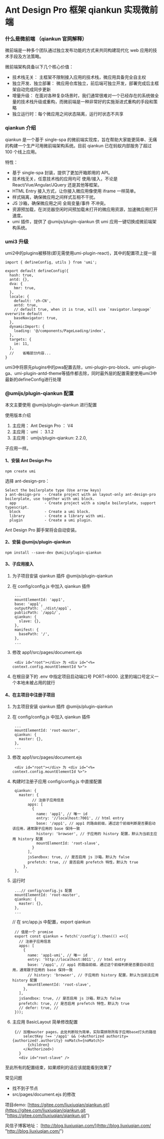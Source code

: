 # Ant Design Pro 框架 qiankun 实现微前端

### 什么是微前端 （qiankun 官网解释）

微前端是一种多个团队通过独立发布功能的方式来共同构建现代化 web 应用的技术手段及方法策略。

微前端架构具备以下几个核心价值：

- 技术栈无关： 主框架不限制接入应用的技术栈，微应用具备完全自主权
- 独立开发、独立部署： 微应用仓库独立，前后端可独立开发，部署完成后主框架自动完成同步更新
- 增量升级： 在面对各种复杂场景时，我们通常很难对一个已经存在的系统做全量的技术栈升级或重构，而微前端是一种非常好的实施渐进式重构的手段和策略
- 独立运行时：每个微应用之间状态隔离，运行时状态不共享

### qiankun 介绍

qiankun 是一个基于 single-spa 的微前端实现库，旨在帮助大家能更简单、无痛的构建一个生产可用微前端架构系统。目前 qiankun 已在蚂蚁内部服务了超过 100 个线上应用。

特性：

- 基于 single-spa 封装，提供了更加开箱即用的 API。
- 技术栈无关，任意技术栈的应用均可 使用/接入，不论是 React/Vue/Angular/JQuery 还是其他等框架。
- HTML Entry 接入方式，让你接入微应用像使用 iframe 一样简单。
- 样式隔离，确保微应用之间样式互相不干扰。
- JS 沙箱，确保微应用之间 全局变量/事件 不冲突。
- 资源预加载，在浏览器空闲时间预加载未打开的微应用资源，加速微应用打开速度。
-  umi 插件，提供了 @umijs/plugin-qiankun 供 umi 应用一键切换成微前端架构系统。


### umi3 升级
umi2中的plugins被移除(即无需使用umi-plugin-react)，其中的配置项上提一层

	import { defineConfig, utils } from 'umi';

	export default defineConfig({
	  hash: true,
	  antd: {},
	  dva: {
	    hmr: true,
	  },
	  locale: {
	    default: 'zh-CN',
	    antd: true,
	    // default true, when it is true, will use `navigator.language` overwrite default
	    baseNavigator: true,
	  },
	  dynamicImport: {
	    loading: '@/components/PageLoading/index',
	  },
	  targets: {
	    ie: 11,
	  },
	  //    省略部分内容...
	}


umi3中将原先plugins中的pwa配置去除，umi-plugin-pro-block、umi-plugin-ga、umi-plugin-antd-theme等插件都去除，同时最外层的配置需要使用umi3中最新的defineConfig进行处理



### @umijs/plugin-qiankun 配置


本文主要使用 @umijs/plugin-qiankun 进行配置

使用版本介绍

1. 主应用： Ant Design Pro ： V4
2. 主应用： umi ： 3.1.2
3. 主应用： umijs/plugin-qiankun: 2.2.0,

子应用一样。


#### 1、安装 Ant Design Pro 

	npm create umi

选择 ant-design-pro：


	Select the boilerplate type (Use arrow keys)
	❯ ant-design-pro  - Create project with an layout-only ant-design-pro boilerplate, use together with umi block.
	  app             - Create project with a simple boilerplate, support typescript.
	  block           - Create a umi block.
	  library         - Create a library with umi.
	  plugin          - Create a umi plugin.

Ant Design Pro 脚手架将会自动安装。

#### 2、安装 @umijs/plugin-qiankun

	npm install --save-dev @umijs/plugin-qiankun

#### 3、子应用接入

1. 为子项目安装 qiankun 插件 @umijs/plugin-qiankun
2. 在 config/config.js 中加入 qiankun 插件 

		...
		mountElementId: 'app1',
		base: 'app1',
		outputPath: `./dist/app1`,
		publicPath: `/app1/`,
		qiankun: {
		  slave: {},
		},
		manifest: {
		  basePath: '/',
		},
		...

3. 修改 app1/src/pages/document.ejs 
	
		<div id="root"></div> 为 <div id="<%= context.config.mountElementId %>">
	
4. 在根目录下的 .env 中指定项目启动端口号 PORT=8000. 这里的端口号定义一个本地未被占用的就行
		
		
#### 4、在主项目中注册子项目

1. 为主项目安装 qiankun 插件 @umijs/plugin-qiankun
2. 在 config/config.js 中加入 qiankun 插件 
	
		...
		mountElementId: 'root-master',
		qiankun: {
		  master: {},
		},
		...
	
2. 修改 app1/src/pages/document.ejs 

		<div id="root"></div> 为 <div id="<%= context.config.mountElementId %>">
 
3. 构建时注册子应用 config/config.js 中直接配置
	
		qiankun: {
		  master: {
				// 注册子应用信息
	          apps: [
	            {
	              name: 'app1', // 唯一 id
	              entry: '//localhost:7001', // html entry
	              base: '/app1', // app1 的路由前缀，通过这个前缀判断是否要启动该应用，通常跟子应用的 base 保持一致
	              history: 'browser', // 子应用的 history 配置，默认为当前主应用 history 配置
				  mountElementId: 'root-slave',
	            }
	          ],
	          jsSandbox: true, // 是否启用 js 沙箱，默认为 false
	          prefetch: true, // 是否启用 prefetch 特性，默认为 true
			},
		},

4. 运行时 

		...// config/config.js 配置
		mountElementId: 'root-master',
		qiankun: {
		  master: {},
		},
		...

	// 在 src/app.js 中配置，export qiankun

		// 值是一个 promise
		export const qiankun = fetch('/config').then(() =>({
		  // 注册子应用信息
		  apps: [
		    {
		      name: 'app1-umi', // 唯一 id
		      entry: 'http://localhost:8011', // html entry
		      base: '/app1', // app1 的路由前缀，通过这个前缀判断是否要启动该应用，通常跟子应用的 base 保持一致
		      // history: 'browser', // 子应用的 history 配置，默认为当前主应用 history 配置
		      mountElementId: 'root-slave',
		    },
		  ],
		  jsSandbox: true, // 是否启用 js 沙箱，默认为 false
		  prefetch: true, // 是否启用 prefetch 特性，默认为 true
		  // defer: true, //
		}));
		

5. 主应用 BasicLayout 简单修改配置

		{// 加载master pages，此处判断较为简单，实际需排除所有子应用base打头的路径
	        selectKey !== '/app1' && (<Authorized authority={authorized!.authority} noMatch={noMatch}>
	          {children}
	        </Authorized>)
	      }
	      <div id="root-slave" />
	
		

至此所有的配置结束，如果顺利的话应该就能看到效果了

常见问题

- 找不到子节点
- src/pages/document.ejs 的修改


项目demo: [https://gitee.com/liuxiuqian/qiankun.git](https://gitee.com/liuxiuqian/qiankun.git "https://gitee.com/liuxiuqian/qiankun.git")

风信子博客地址： [http://blog.liuxiuqian.com/](http://blog.liuxiuqian.com/ "http://blog.liuxiuqian.com/")